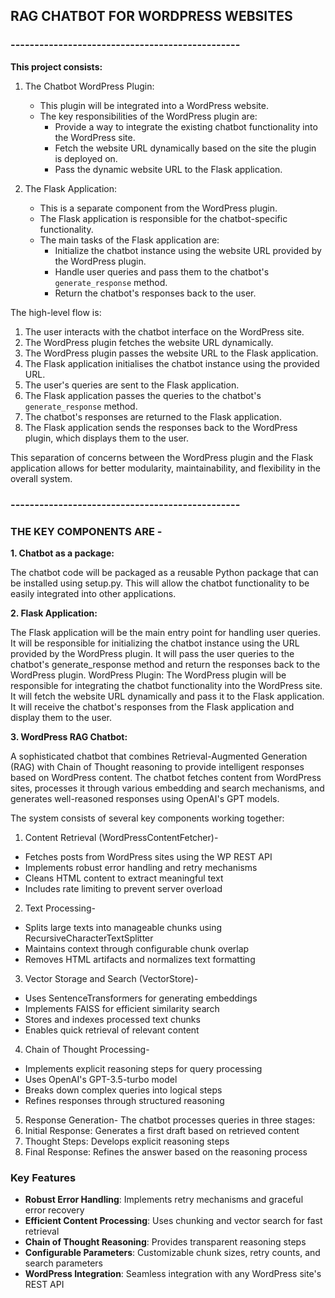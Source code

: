 ## RAG CHATBOT FOR WORDPRESS WEBSITES

### ------------------------------------------------
**This project consists:**

1. The Chatbot WordPress Plugin:
   - This plugin will be integrated into a WordPress website.
   - The key responsibilities of the WordPress plugin are:
     - Provide a way to integrate the existing chatbot functionality into the WordPress site.
     - Fetch the website URL dynamically based on the site the plugin is deployed on.
     - Pass the dynamic website URL to the Flask application.

2. The Flask Application:
   - This is a separate component from the WordPress plugin.
   - The Flask application is responsible for the chatbot-specific functionality.
   - The main tasks of the Flask application are:
     - Initialize the chatbot instance using the website URL provided by the WordPress plugin.
     - Handle user queries and pass them to the chatbot's `generate_response` method.
     - Return the chatbot's responses back to the user.

The high-level flow is:

1. The user interacts with the chatbot interface on the WordPress site.
2. The WordPress plugin fetches the website URL dynamically.
3. The WordPress plugin passes the website URL to the Flask application.
4. The Flask application initialises the chatbot instance using the provided URL.
5. The user's queries are sent to the Flask application.
6. The Flask application passes the queries to the chatbot's `generate_response` method.
7. The chatbot's responses are returned to the Flask application.
8. The Flask application sends the responses back to the WordPress plugin, which displays them to the user.

This separation of concerns between the WordPress plugin and the Flask application allows for better modularity, maintainability, and flexibility in the overall system.

### ------------------------------------------------


### THE KEY COMPONENTS ARE - 


**1. Chatbot as a package:**

The chatbot code will be packaged as a reusable Python package that can be installed using setup.py.
This will allow the chatbot functionality to be easily integrated into other applications.



**2. Flask Application:**

The Flask application will be the main entry point for handling user queries.
It will be responsible for initializing the chatbot instance using the URL provided by the WordPress plugin.
It will pass the user queries to the chatbot's generate_response method and return the responses back to the WordPress plugin.
WordPress Plugin:
The WordPress plugin will be responsible for integrating the chatbot functionality into the WordPress site.
It will fetch the website URL dynamically and pass it to the Flask application.
It will receive the chatbot's responses from the Flask application and display them to the user.



**3. WordPress RAG Chatbot:**

A sophisticated chatbot that combines Retrieval-Augmented Generation (RAG) with Chain of Thought reasoning to provide intelligent responses based on WordPress content. The chatbot fetches content from WordPress sites, processes it through various embedding and search mechanisms, and generates well-reasoned responses using OpenAI's GPT models.


The system consists of several key components working together:

1. Content Retrieval (WordPressContentFetcher)-
- Fetches posts from WordPress sites using the WP REST API
- Implements robust error handling and retry mechanisms
- Cleans HTML content to extract meaningful text
- Includes rate limiting to prevent server overload

2. Text Processing-
- Splits large texts into manageable chunks using RecursiveCharacterTextSplitter
- Maintains context through configurable chunk overlap
- Removes HTML artifacts and normalizes text formatting

3. Vector Storage and Search (VectorStore)-
- Uses SentenceTransformers for generating embeddings
- Implements FAISS for efficient similarity search
- Stores and indexes processed text chunks
- Enables quick retrieval of relevant content

4. Chain of Thought Processing-
- Implements explicit reasoning steps for query processing
- Uses OpenAI's GPT-3.5-turbo model
- Breaks down complex queries into logical steps
- Refines responses through structured reasoning

5. Response Generation-
The chatbot processes queries in three stages:
1. Initial Response: Generates a first draft based on retrieved content
2. Thought Steps: Develops explicit reasoning steps
3. Final Response: Refines the answer based on the reasoning process

### Key Features

- **Robust Error Handling**: Implements retry mechanisms and graceful error recovery
- **Efficient Content Processing**: Uses chunking and vector search for fast retrieval
- **Chain of Thought Reasoning**: Provides transparent reasoning steps
- **Configurable Parameters**: Customizable chunk sizes, retry counts, and search parameters
- **WordPress Integration**: Seamless integration with any WordPress site's REST API

